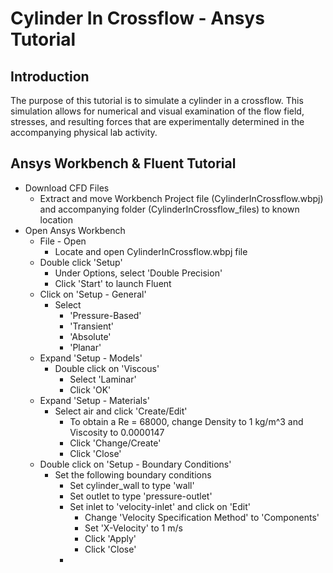 # Cylinder In Crossflow - Ansys Tutorial

## Introduction
The purpose of this tutorial is to simulate a cylinder in a crossflow. This simulation allows for numerical and visual examination of the flow field, stresses, and resulting forces that are experimentally determined in the accompanying physical lab activity.

## Ansys Workbench & Fluent Tutorial

* Download CFD Files
	* Extract and move Workbench Project file (CylinderInCrossflow.wbpj) and accompanying folder (CylinderInCrossflow_files) to known location
* Open Ansys Workbench
	* File - Open 
		* Locate and open CylinderInCrossflow.wbpj file
	* Double click 'Setup' 
		* Under Options, select 'Double Precision'
		* Click 'Start' to launch Fluent
	* Click on 'Setup - General'  
		* Select 
			* 'Pressure-Based'
			* 'Transient'
			* 'Absolute'
			* 'Planar' 
	* Expand 'Setup - Models'  
		* Double click on 'Viscous' 
			* Select 'Laminar'
			* Click 'OK'
	* Expand 'Setup - Materials'  
		* Select air and click 'Create/Edit'
			* To obtain a Re = 68000, change Density to 1 kg/m^3 and Viscosity to 0.0000147
			* Click 'Change/Create'
			* Click 'Close'
	* Double click on 'Setup - Boundary Conditions'
		* Set the following boundary conditions
			* Set cylinder_wall to type 'wall'
			* Set outlet to type 'pressure-outlet'
			* Set inlet to 'velocity-inlet' and click on 'Edit'
				* Change 'Velocity Specification Method' to 'Components' 
				* Set 'X-Velocity' to 1 m/s
				* Click 'Apply'
				* Click 'Close'
			* 
		
		
		
		